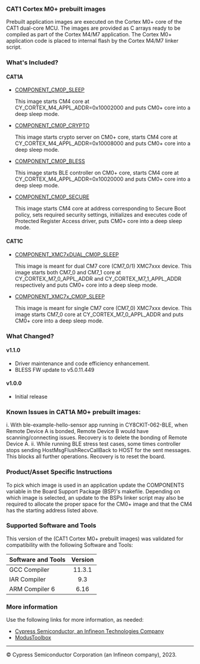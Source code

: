 ### CAT1 Cortex M0+ prebuilt images
Prebuilt application images are executed on the Cortex M0+ core of the CAT1 dual-core MCU. The images are provided as C arrays ready to be compiled as part of the Cortex M4/M7 application. The Cortex M0+ application code is placed to internal flash by the Cortex M4/M7 linker script.

### What's Included?

#### CAT1A

* [COMPONENT_CM0P_SLEEP](./COMPONENT_CAT1A/COMPONENT_CM0P_SLEEP/README.md)

    This image starts CM4 core at CY_CORTEX_M4_APPL_ADDR=0x10002000
    and puts CM0+ core into a deep sleep mode.

* [COMPONENT_CM0P_CRYPTO](./COMPONENT_CAT1A/COMPONENT_CM0P_CRYPTO/README.md)

    This image starts crypto server on CM0+ core,
    starts CM4 core at CY_CORTEX_M4_APPL_ADDR=0x10008000
    and puts CM0+ core into a deep sleep mode.

* [COMPONENT_CM0P_BLESS](./COMPONENT_CAT1A/COMPONENT_CM0P_BLESS/README.md)

    This image starts BLE controller on CM0+ core,
    starts CM4 core at CY_CORTEX_M4_APPL_ADDR=0x10020000
    and puts CM0+ core into a deep sleep mode.

* [COMPONENT_CM0P_SECURE](./COMPONENT_CAT1A/COMPONENT_CM0P_SECURE/README.md)

    This image starts CM4 core at address corresponding
    to Secure Boot policy, sets required security settings,
    initializes and executes code of Protected Register Access
    driver, puts CM0+ core into a deep sleep mode.

#### CAT1C

* [COMPONENT_XMC7xDUAL_CM0P_SLEEP](./COMPONENT_CAT1C/COMPONENT_XMC7xDUAL_CM0P_SLEEP/README.md)

    This image is meant for dual CM7 core (CM7_0/1) XMC7xxx device. This image starts both CM7_0 and CM7_1 core at CY_CORTEX_M7_0_APPL_ADDR and CY_CORTEX_M7_1_APPL_ADDR respectively and puts CM0+ core into a deep sleep mode.

* [COMPONENT_XMC7x_CM0P_SLEEP](./COMPONENT_CAT1C/COMPONENT_XMC7x_CM0P_SLEEP/README.md)

    This image is meant for single CM7 core (CM7_0) XMC7xxx device. This image starts CM7_0 core at CY_CORTEX_M7_0_APPL_ADDR and puts CM0+ core into a deep sleep mode.

### What Changed?

#### v1.1.0
* Driver maintenance and code efficiency enhancement.
* BLESS FW update to v5.0.11.449
#### v1.0.0
* Initial release

### Known Issues in CAT1A M0+ prebuilt images:
   i.  With ble-example-hello-sensor app running in CY8CKIT-062-BLE, when Remote Device A is bonded, Remote Device B would have scanning/connecting issues.
       Recovery is to delete the bonding of Remote Device A.
   ii. While running BLE stress test cases, some times controller stops sending HostMsgFlushRecvCallBack to HOST for the sent messages. This blocks all further operations.
       Recovery is to reset the board.

### Product/Asset Specific Instructions
To pick which image is used in an application update the COMPONENTS variable in the Board Support Package (BSP)'s makefile. Depending on which image is selected, an update to the BSPs linker script may also be required to allocate the proper space for the CM0+ image and that the CM4 has the starting address listed above.

### Supported Software and Tools
This version of the (CAT1 Cortex M0+ prebuilt images) was validated for compatibility with the following Software and Tools:

| Software and Tools                        | Version |
| :---                                      | :----:  |
| GCC Compiler                              | 11.3.1  |
| IAR Compiler                              | 9.3     |
| ARM Compiler 6                            | 6.16    |

### More information
Use the following links for more information, as needed:
* [Cypress Semiconductor, an Infineon Technologies Company](http://www.infineon.com)
* [ModusToolbox](https://www.cypress.com/products/modustoolbox-software-environment)

---
© Cypress Semiconductor Corporation (an Infineon company), 2023.
